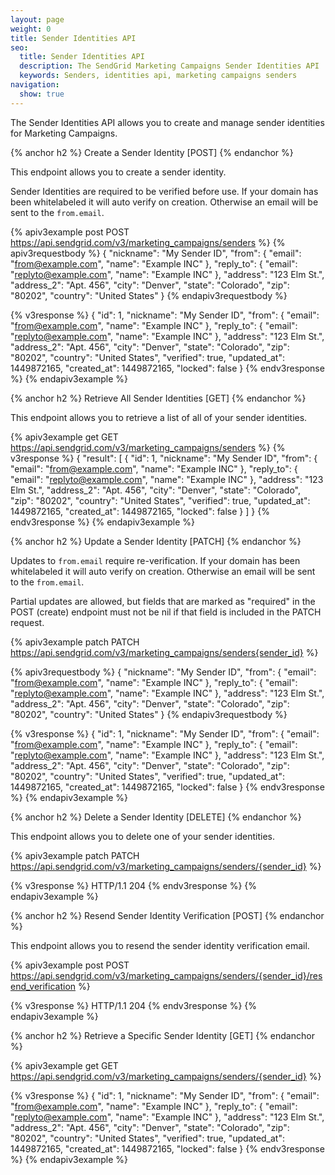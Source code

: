 ```yaml
---
layout: page
weight: 0
title: Sender Identities API
seo:
  title: Sender Identities API
  description: The SendGrid Marketing Campaigns Sender Identities API
  keywords: Senders, identities api, marketing campaigns senders
navigation:
  show: true
---
```

The Sender Identities API allows you to create and manage sender identities for Marketing Campaigns.

{% anchor h2 %}
Create a Sender Identity [POST]
{% endanchor %}

This endpoint allows you to create a sender identity.

Sender Identities are required to be verified before use. If your domain has been whitelabeled it will auto verify on creation. Otherwise an email will be sent to the  `from.email`.

{% apiv3example post POST https://api.sendgrid.com/v3/marketing_campaigns/senders %}
{% apiv3requestbody %}
{
  "nickname": "My Sender ID",
  "from": {
    "email": "from@example.com",
    "name": "Example INC"
  },
  "reply_to": {
    "email": "replyto@example.com",
    "name": "Example INC"
  },
  "address": "123 Elm St.",
  "address_2": "Apt. 456",
  "city": "Denver",
  "state": "Colorado",
  "zip": "80202",
  "country": "United States"
}
{% endapiv3requestbody %}

{% v3response %}
{
  "id": 1,
  "nickname": "My Sender ID",
  "from": {
    "email": "from@example.com",
    "name": "Example INC"
  },
  "reply_to": {
    "email": "replyto@example.com",
    "name": "Example INC"
  },
  "address": "123 Elm St.",
  "address_2": "Apt. 456",
  "city": "Denver",
  "state": "Colorado",
  "zip": "80202",
  "country": "United States",
  "verified": true,
  "updated_at": 1449872165,
  "created_at": 1449872165,
  "locked": false
}
{% endv3response %}
{% endapiv3example %}

{% anchor h2 %}
Retrieve All Sender Identities [GET]
{% endanchor %}

This endpoint allows you to retrieve a list of all of your sender identities.

{% apiv3example get GET https://api.sendgrid.com/v3/marketing_campaigns/senders %}
{% v3response %}
{
  "result": [
    {
      "id": 1,
      "nickname": "My Sender ID",
      "from": {
        "email": "from@example.com",
        "name": "Example INC"
      },
      "reply_to": {
        "email": "replyto@example.com",
        "name": "Example INC"
      },
      "address": "123 Elm St.",
      "address_2": "Apt. 456",
      "city": "Denver",
      "state": "Colorado",
      "zip": "80202",
      "country": "United States",
      "verified": true,
      "updated_at": 1449872165,
      "created_at": 1449872165,
      "locked": false
    }
  ]
}
{% endv3response %}
{% endapiv3example %}

{% anchor h2 %}
Update a Sender Identity [PATCH]
{% endanchor %}

Updates to `from.email` require re-verification. If your domain has been whitelabeled it will auto verify on creation. Otherwise an email will be sent to the `from.email`.

Partial updates are allowed, but fields that are marked as "required" in the POST (create) endpoint must not be nil if that field is included in the PATCH request.

{% apiv3example patch PATCH https://api.sendgrid.com/v3/marketing_campaigns/senders{sender_id} %}

{% apiv3requestbody %}
{
  "nickname": "My Sender ID",
  "from": {
    "email": "from@example.com",
    "name": "Example INC"
  },
  "reply_to": {
    "email": "replyto@example.com",
    "name": "Example INC"
  },
  "address": "123 Elm St.",
  "address_2": "Apt. 456",
  "city": "Denver",
  "state": "Colorado",
  "zip": "80202",
  "country": "United States"
}
{% endapiv3requestbody %}

{% v3response %}
{
  "id": 1,
  "nickname": "My Sender ID",
  "from": {
    "email": "from@example.com",
    "name": "Example INC"
  },
  "reply_to": {
    "email": "replyto@example.com",
    "name": "Example INC"
  },
  "address": "123 Elm St.",
  "address_2": "Apt. 456",
  "city": "Denver",
  "state": "Colorado",
  "zip": "80202",
  "country": "United States",
  "verified": true,
  "updated_at": 1449872165,
  "created_at": 1449872165,
  "locked": false
}
{% endv3response %}
{% endapiv3example %}

{% anchor h2 %}
Delete a Sender Identity [DELETE]
{% endanchor %}

This endpoint allows you to delete one of your sender identities.

{% apiv3example patch PATCH https://api.sendgrid.com/v3/marketing_campaigns/senders/{sender_id} %}

{% v3response %}
HTTP/1.1 204
{% endv3response %}
{% endapiv3example %}

{% anchor h2 %}
Resend Sender Identity Verification [POST]
{% endanchor %}

This endpoint allows you to resend the sender identity verification email.

{% apiv3example post POST https://api.sendgrid.com/v3/marketing_campaigns/senders/{sender_id}/resend_verification %}

{% v3response %}
HTTP/1.1 204
{% endv3response %}
{% endapiv3example %}

{% anchor h2 %}
Retrieve a Specific Sender Identity [GET]
{% endanchor %}

{% apiv3example get GET https://api.sendgrid.com/v3/marketing_campaigns/senders/{sender_id} %}

{% v3response %}
{
  "id": 1,
  "nickname": "My Sender ID",
  "from": {
    "email": "from@example.com",
    "name": "Example INC"
  },
  "reply_to": {
    "email": "replyto@example.com",
    "name": "Example INC"
  },
  "address": "123 Elm St.",
  "address_2": "Apt. 456",
  "city": "Denver",
  "state": "Colorado",
  "zip": "80202",
  "country": "United States",
  "verified": true,
  "updated_at": 1449872165,
  "created_at": 1449872165,
  "locked": false
}
{% endv3response %}
{% endapiv3example %}
